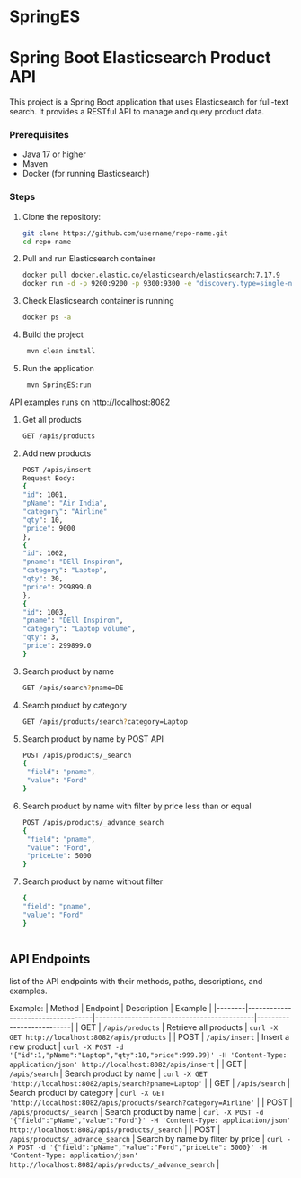 # SpringES
# Spring Boot Elasticsearch Product API

This project is a Spring Boot application that uses Elasticsearch for full-text search. It provides a RESTful API to manage and query product data.

### Prerequisites
- Java 17 or higher
- Maven
- Docker (for running Elasticsearch)

### Steps
1. Clone the repository:
   ```bash
   git clone https://github.com/username/repo-name.git
   cd repo-name

2. Pull and run Elasticsearch container
   ```bash
   docker pull docker.elastic.co/elasticsearch/elasticsearch:7.17.9
   docker run -d -p 9200:9200 -p 9300:9300 -e "discovery.type=single-node" -e "xpack.security.enabled=false" -m 4g --name my_elasticsearch_container docker.elastic.co/elasticsearch/elasticsearch:7.17.

3. Check Elasticsearch container is running
   ```bash
   docker ps -a

4. Build the project
   ```bash
    mvn clean install

5. Run the application
   ```bash
    mvn SpringES:run

API examples runs on http://localhost:8082

1. Get all products
   ```bash
   GET /apis/products

2. Add new products
   ```bash
   POST /apis/insert
   Request Body:
   {
   "id": 1001,
   "pName": "Air India",
   "category": "Airline"
   "qty": 10,
   "price": 9000
   },
   {
   "id": 1002,
   "pname": "DEll Inspiron",
   "category": "Laptop",
   "qty": 30,
   "price": 299899.0
   },
   {
   "id": 1003,
   "pname": "DEll Inspiron",
   "category": "Laptop volume",
   "qty": 3,
   "price": 299899.0
   }

3. Search product by name
   ```bash
   GET /apis/search?pname=DE

4. Search product by category
   ```bash
   GET /apis/products/search?category=Laptop
   
5. Search product by name by POST API
   ```bash
   POST /apis/products/_search
   {
    "field": "pname",
    "value": "Ford"
   }
   
6. Search product by name with filter by price less than or equal
   ```bash
   POST /apis/products/_advance_search
   {
    "field": "pname",
    "value": "Ford",
    "priceLte": 5000
   }

7. Search product by name without filter
   ```bash
   {
   "field": "pname",
   "value": "Ford"
   }
   


## **API Endpoints**
list of the API endpoints with their methods, paths, descriptions, and examples.

Example:
| Method | Endpoint                          | Description                                | Example                  |
|--------|-----------------------------------|--------------------------------------------|--------------------------|
| GET    | `/apis/products`                  | Retrieve all products                      | `curl -X GET http://localhost:8082/apis/products` |
| POST   | `/apis/insert`                    | Insert a new product                       | `curl -X POST -d '{"id":1,"pName":"Laptop","qty":10,"price":999.99}' -H 'Content-Type: application/json' http://localhost:8082/apis/insert` |
| GET    | `/apis/search`                    | Search product by name                     | `curl -X GET 'http://localhost:8082/apis/search?pname=Laptop'` |
| GET    | `/apis/search`                    | Search product by category                 | `curl -X GET 'http://localhost:8082/apis/products/search?category=Airline'` |
| POST   | `/apis/products/_search`          | Search product by name                     | `curl -X POST -d '{"field":"pName","value":"Ford"}' -H 'Content-Type: application/json' http://localhost:8082/apis/products/_search` |
| POST   | `/apis/products/_advance_search`  | Search by name by filter by price          | `curl -X POST -d '{"field":"pName","value":"Ford","priceLte": 5000}' -H 'Content-Type: application/json' http://localhost:8082/apis/products/_advance_search` |




